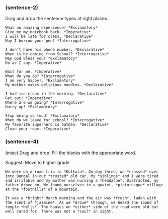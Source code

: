 ### (sentence-2)

Drag and drop the sentence types at right places.

```
What an amazing experience! *Exclamatory*
Give me my notebook back. *Imperative*
I will be late for class. *Declarative*
May I borrow your pen? *Interrogative*
```

```
I don’t have his phone number. *Declarative*
When is he coming from School? *Interrogative*
May God bless you! *Exclamatory*
Do as I say. *Imperative*
```

```
Wait for me. *Imperative*
What do you do? *Interrogative*
I am very happy!. *Exclamatory*
My mother makes delicious noodles. *Declarative*
```

```
I had ice cream in the morning. *Declarative*
Get out! *Imperative*
Where are we going? *Interrogative*
Hurry up! *Exclamatory*
```

```
Stop being so loud! *Exclamatory*
When do we leave for school? *Interrogative*
My favorite superhero is batman. *Declarative*
Clean your room. *Imperative*
```

### (sentence-4)

(misc) Drag and drop: Fill the blanks with the appropriate word.

Suggest: Move to higher grade

```
We were on a road trip to *Kolkata*. On day three, we *crossed* over into Bengal in our *trusted* old car. My *siblings* and I were tired and irritable and my mother was nursing a *headache*. Distracted, my father drove on. We found ourselves in a quaint, *picturesque* village at the *foothills* of a mountain.
```

```
It was a *bright* March morning and the air was *fresh*, laden with the scent of *jasmine*. As we *drove* through, we heard the sound of temple *bells*. The houses on *either* side of the road were old but well cared for. There was not a *soul* in sight.
```
